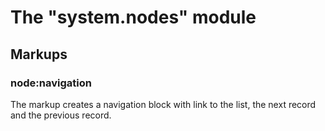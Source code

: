 The "system.nodes" module
=========================

Markups
-------

### node:navigation

The markup creates a navigation block with link to the list, the next record and the previous
record.